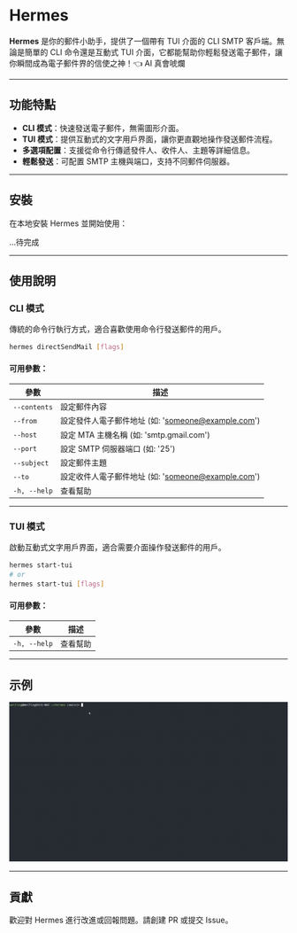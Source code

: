 
# Hermes

**Hermes** 是你的郵件小助手，提供了一個帶有 TUI 介面的 CLI SMTP 客戶端。無論是簡單的 CLI 命令還是互動式 TUI 介面，它都能幫助你輕鬆發送電子郵件，讓你瞬間成為電子郵件界的信使之神！👈 AI 真會唬爛

---

## 功能特點

- **CLI 模式**：快速發送電子郵件，無需圖形介面。
- **TUI 模式**：提供互動式的文字用戶界面，讓你更直觀地操作發送郵件流程。
- **多選項配置**：支援從命令行傳遞發件人、收件人、主題等詳細信息。
- **輕鬆發送**：可配置 SMTP 主機與端口，支持不同郵件伺服器。

---

## 安裝

在本地安裝 Hermes 並開始使用：

...待完成

---

## 使用說明

### CLI 模式

傳統的命令行執行方式，適合喜歡使用命令行發送郵件的用戶。

```bash
hermes directSendMail [flags]
```

#### 可用參數：

| 參數               | 描述                                         |
|--------------------|--------------------------------------------|
| `--contents`        | 設定郵件內容                                |
| `--from`            | 設定發件人電子郵件地址 (如: 'someone@example.com') |
| `--host`            | 設定 MTA 主機名稱 (如: 'smtp.gmail.com')     |
| `--port`            | 設定 SMTP 伺服器端口 (如: '25')             |
| `--subject`         | 設定郵件主題                                |
| `--to`              | 設定收件人電子郵件地址 (如: 'someone@example.com') |
| `-h, --help`        | 查看幫助                                    |

---

### TUI 模式

啟動互動式文字用戶界面，適合需要介面操作發送郵件的用戶。

```bash
hermes start-tui
# or
hermes start-tui [flags]
```

#### 可用參數：

| 參數          | 描述             |
|---------------|----------------|
| `-h, --help`  | 查看幫助         |

---

## 示例

![Demo](./assets/imgs/hermes.gif)

---

## 貢獻

歡迎對 Hermes 進行改進或回報問題。請創建 PR 或提交 Issue。
